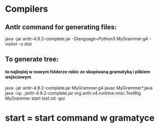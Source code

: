 # Compilers

## Antlr command for generating files:

java -jar antlr-4.9.2-complete.jar -Dlanguage=Python3 MyGrammer.g4 -visitor -o dist

## To generate tree:

#### to najlepiej w nowym folderze robic ze skopiwaną gramatyką i plikiem wejściowym

java -jar antlr-4.9.2-complete.jar MyGrammer.g4
javac  MyGrammer*.java 
java -cp .;antlr-4.9.2-complete.jar org.antlr.v4.runtime.misc.TestRig MyGrammer start test.xd -gui

# start = start command w gramatyce
